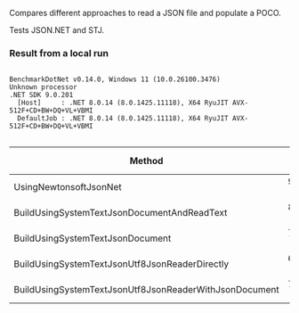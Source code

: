 Compares different approaches to read a JSON file and populate a POCO.

Tests JSON.NET and STJ.


### Result from a local run

```

BenchmarkDotNet v0.14.0, Windows 11 (10.0.26100.3476)
Unknown processor
.NET SDK 9.0.201
  [Host]     : .NET 8.0.14 (8.0.1425.11118), X64 RyuJIT AVX-512F+CD+BW+DQ+VL+VBMI
  DefaultJob : .NET 8.0.14 (8.0.1425.11118), X64 RyuJIT AVX-512F+CD+BW+DQ+VL+VBMI


```
| Method                                                 | Mean     | Error    | StdDev   | Ratio | RatioSD | Gen0   | Allocated | Alloc Ratio |
|------------------------------------------------------- |---------:|---------:|---------:|------:|--------:|-------:|----------:|------------:|
| UsingNewtonsoftJsonNet                                 | 96.89 μs | 2.095 μs | 6.111 μs |  1.00 |    0.09 | 0.7324 |  45.81 KB |        1.00 |
| BuildUsingSystemTextJsonDocumentAndReadText            | 82.56 μs | 1.561 μs | 1.384 μs |  0.86 |    0.06 | 0.2441 |     21 KB |        0.46 |
| BuildUsingSystemTextJsonDocument                       | 74.73 μs | 1.482 μs | 2.856 μs |  0.77 |    0.06 |      - |   5.36 KB |        0.12 |
| BuildUsingSystemTextJsonUtf8JsonReaderDirectly         | 67.70 μs | 1.341 μs | 2.708 μs |  0.70 |    0.06 |      - |   3.07 KB |        0.07 |
| BuildUsingSystemTextJsonUtf8JsonReaderWithJsonDocument | 76.37 μs | 1.514 μs | 2.768 μs |  0.79 |    0.06 |      - |   3.14 KB |        0.07 |
